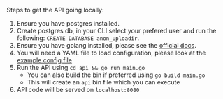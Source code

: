 Steps to get the API going locally:
1. Ensure you have postgres installed.
1. Create postgres db, in your CLI select your prefered user and run the following:
    `CREATE DATABASE anon_uploadir`.
1. Ensure you have golang installed, please see the [official docs]('https://golang.org/doc/install?download=go1.15.3.darwin-amd64.pkg').
1. You will need a YAML file to load configuration, please look at the [example config file](api/config/development.yml.example)
1. Run the API using `cd api && go run main.go`
    - You can also build the bin if preferred using `go build main.go` 
    - This will create an `api` bin file which you can execute
1. API code will be served on `localhost:8080`
